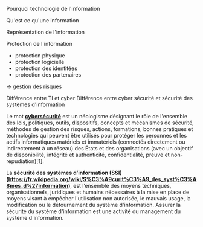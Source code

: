 Pourquoi technologie de l'information

Qu'est ce qu'une information

Représentation de l'information

Protection de l'information
- protection physique
- protection logicielle
- protection des identitées
- protection des partenaires

-> gestion des risques

Différence entre TI et cyber
Différence entre cyber sécurité et sécurité des systèmes d'information

Le mot
**[cybersécurité](https://fr.wikipedia.org/wiki/Cybers%C3%A9curit%C3%A9)** est
un néologisme désignant le rôle de l'ensemble des lois, politiques, outils,
dispositifs, concepts et mécanismes de sécurité, méthodes de gestion des
risques, actions, formations, bonnes pratiques et technologies qui peuvent être
utilisés pour protéger les personnes et les actifs informatiques matériels et
immatériels (connectés directement ou indirectement à un réseau) des États et
des organisations (avec un objectif de disponibilité, intégrité et authenticité,
confidentialité, preuve et non-répudiation)[1].

La **sécurité des systèmes d’information
(SSI)(https://fr.wikipedia.org/wiki/S%C3%A9curit%C3%A9_des_syst%C3%A8mes_d%27information)**,
est l’ensemble des moyens techniques, organisationnels, juridiques et humains
nécessaires à la mise en place de moyens visant à empêcher l'utilisation non
autorisée, le mauvais usage, la modification ou le détournement du système
d'information. Assurer la sécurité du système d'information est une activité du
management du système d'information.
